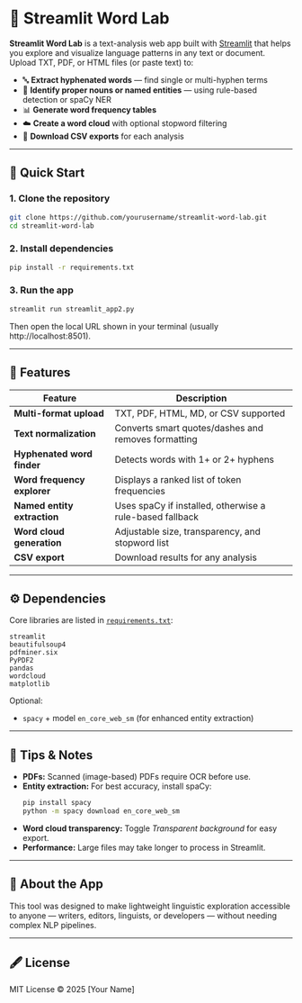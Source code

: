 # 🧪 Streamlit Word Lab

**Streamlit Word Lab** is a text-analysis web app built with [Streamlit](https://streamlit.io/) that helps you explore and visualize language patterns in any text or document.  
Upload TXT, PDF, or HTML files (or paste text) to:

- 🔤 **Extract hyphenated words** — find single or multi-hyphen terms  
- 🧍 **Identify proper nouns or named entities** — using rule-based detection or spaCy NER  
- 📊 **Generate word frequency tables**  
- ☁️ **Create a word cloud** with optional stopword filtering  
- 💾 **Download CSV exports** for each analysis  

---

## 🚀 Quick Start

### 1. Clone the repository
```bash
git clone https://github.com/yourusername/streamlit-word-lab.git
cd streamlit-word-lab
```

### 2. Install dependencies
```bash
pip install -r requirements.txt
```

### 3. Run the app
```bash
streamlit run streamlit_app2.py
```

Then open the local URL shown in your terminal (usually http://localhost:8501).

---

## 🧩 Features

| Feature | Description |
|----------|--------------|
| **Multi-format upload** | TXT, PDF, HTML, MD, or CSV supported |
| **Text normalization** | Converts smart quotes/dashes and removes formatting |
| **Hyphenated word finder** | Detects words with 1+ or 2+ hyphens |
| **Word frequency explorer** | Displays a ranked list of token frequencies |
| **Named entity extraction** | Uses spaCy if installed, otherwise a rule-based fallback |
| **Word cloud generation** | Adjustable size, transparency, and stopword list |
| **CSV export** | Download results for any analysis |

---

## ⚙️ Dependencies

Core libraries are listed in [`requirements.txt`](./requirements.txt):

```
streamlit
beautifulsoup4
pdfminer.six
PyPDF2
pandas
wordcloud
matplotlib
```
Optional:
- `spacy` + model `en_core_web_sm` (for enhanced entity extraction)

---

## 📘 Tips & Notes

- **PDFs:** Scanned (image-based) PDFs require OCR before use.  
- **Entity extraction:** For best accuracy, install spaCy:
  ```bash
  pip install spacy
  python -m spacy download en_core_web_sm
  ```
- **Word cloud transparency:** Toggle *Transparent background* for easy export.  
- **Performance:** Large files may take longer to process in Streamlit.  

---

## 🧠 About the App

This tool was designed to make lightweight linguistic exploration accessible to anyone — writers, editors, linguists, or developers — without needing complex NLP pipelines.

---

## 🖋 License

MIT License © 2025 [Your Name]
